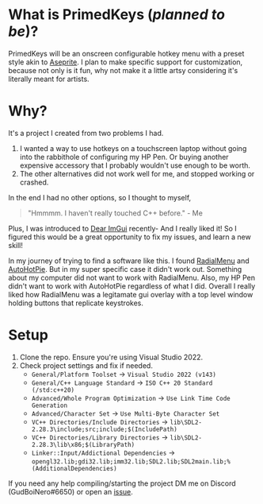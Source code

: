 
# What is PrimedKeys (*planned to be*)?
PrimedKeys will be an onscreen configurable hotkey menu with a preset style akin to [Aseprite](https://www.aseprite.org/).
I plan to make specific support for customization, because not only is it fun, why not make it a little artsy considering it's literally meant for artists.

# Why?
It's a project I created from two problems I had.
1. I wanted a way to use hotkeys on a touchscreen laptop without going into the rabbithole of configuring my HP Pen. Or buying another expensive accessory that I probably wouldn't use enough to be worth.
2. The other alternatives did not work well for me, and stopped working or crashed.

In the end I had no other options, so I thought to myself,

> "Hmmmm. I haven't really touched C++ before." - Me

Plus, I was introduced to [Dear ImGui](https://github.com/ocornut/imgui) recently- And I really liked it! So I figured this would be a great opportunity to fix my issues, and learn a new skill!

In my journey of trying to find a software like this. I found [RadialMenu](http://radialmenu.weebly.com/) and [AutoHotPie](https://github.com/dumbeau/AutoHotPie). But in my super specific case it didn't work out. Something about my computer did not want to work with RadialMenu. Also, my HP Pen didn't want to work with AutoHotPie regardless of what I did. Overall I really liked how RadialMenu was a legitamate gui overlay with a top level window holding buttons that replicate keystrokes.

# Setup
1. Clone the repo. Ensure you're using Visual Studio 2022.
2. Check project settings and fix if needed.
   - `General/Platform Toolset` -> `Visual Studio 2022 (v143)`
   - `General/C++ Language Standard` -> `ISO C++ 20 Standard (/std:c++20)`
   - `Advanced/Whole Program Optimization` -> `Use Link Time Code Generation`
   - `Advanced/Character Set` -> `Use Multi-Byte Character Set`
   - `VC++ Directories/Include Directories` -> `lib\SDL2-2.28.3\include;src;include;$(IncludePath)`
   - `VC++ Directories/Library Directories` -> `lib\SDL2-2.28.3\lib\x86;$(LibraryPath)`
   - `Linker::Input/Addictional Dependencies` -> `opengl32.lib;gdi32.lib;imm32.lib;SDL2.lib;SDL2main.lib;%(AdditionalDependencies)`

If you need any help compiling/starting the project DM me on Discord (GudBoiNero#6650) or open an [issue](https://github.com/GudBoiNero/PrimedKeys/issues).
